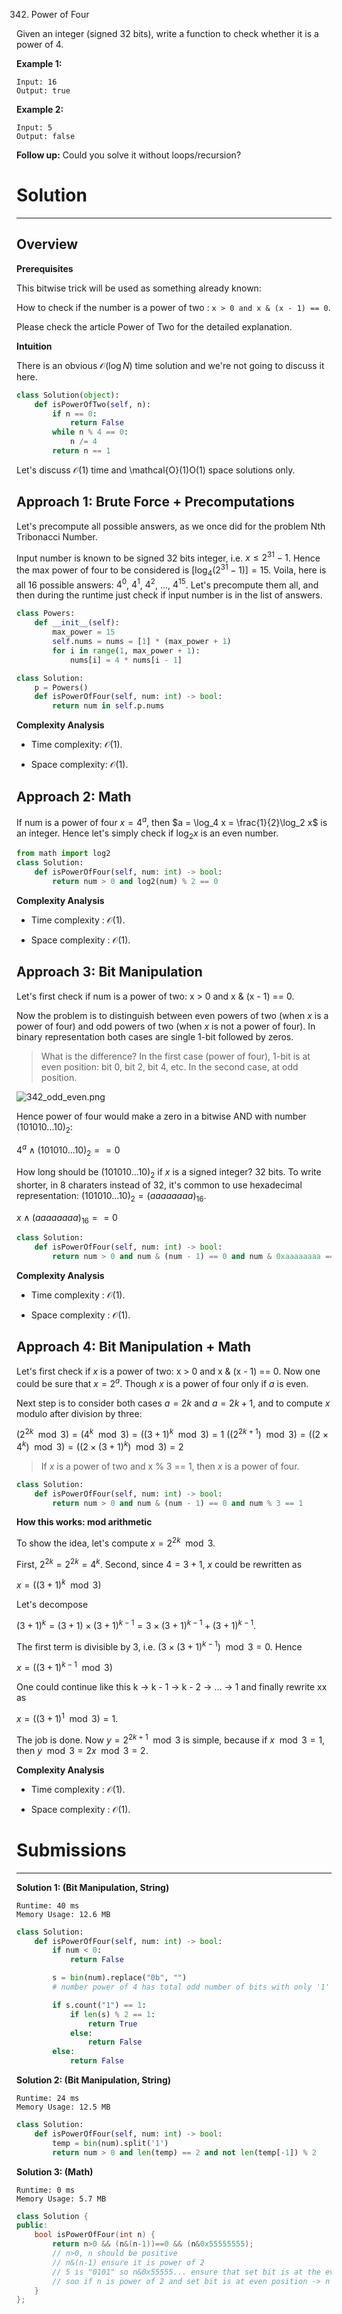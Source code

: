 342. Power of Four

Given an integer (signed 32 bits), write a function to check whether it is a power of 4.

**Example 1:**
```
Input: 16
Output: true
```

**Example 2:**
```
Input: 5
Output: false
```

**Follow up:** Could you solve it without loops/recursion?

# Solution
---
## Overview
**Prerequisites**

This bitwise trick will be used as something already known:

How to check if the number is a power of two : `x > 0 and x & (x - 1) == 0`.

Please check the article Power of Two for the detailed explanation.

**Intuition**

There is an obvious $\mathcal{O}(\log N)$ time solution and we're not going to discuss it here.

```python
class Solution(object):
    def isPowerOfTwo(self, n):
        if n == 0:
            return False
        while n % 4 == 0:
            n /= 4
        return n == 1
```
Let's discuss $\mathcal{O}(1)$ time and \mathcal{O}(1)O(1) space solutions only.

## Approach 1: Brute Force + Precomputations
Let's precompute all possible answers, as we once did for the problem Nth Tribonacci Number.

Input number is known to be signed 32 bits integer, i.e. $x \le 2^{31} - 1$. Hence the max power of four to be considered is $[\log_4\left(2^{31} - 1\right)] = 15$. Voila, here is all 16 possible answers: $4^0$, $4^1$, $4^2$, ..., $4^{15}$. Let's precompute them all, and then during the runtime just check if input number is in the list of answers.

```python
class Powers:
    def __init__(self):
        max_power = 15
        self.nums = nums = [1] * (max_power + 1)
        for i in range(1, max_power + 1):
            nums[i] = 4 * nums[i - 1]

class Solution:
    p = Powers()
    def isPowerOfFour(self, num: int) -> bool:
        return num in self.p.nums
```
**Complexity Analysis**

* Time complexity: $\mathcal{O}(1)$.

* Space complexity: $\mathcal{O}(1)$.

## Approach 2: Math
If num is a power of four $x = 4^a$, then $a = \log_4 x = \frac{1}{2}\log_2 x$ is an integer. Hence let's simply check if $\log_2 x$ is an even number.

```python
from math import log2
class Solution:
    def isPowerOfFour(self, num: int) -> bool:
        return num > 0 and log2(num) % 2 == 0
```
**Complexity Analysis**

* Time complexity : $\mathcal{O}(1)$.

* Space complexity : $\mathcal{O}(1)$.

## Approach 3: Bit Manipulation
Let's first check if num is a power of two: x > 0 and x & (x - 1) == 0.

Now the problem is to distinguish between even powers of two (when $x$ is a power of four) and odd powers of two (when $x$ is not a power of four). In binary representation both cases are single 1-bit followed by zeros.

>What is the difference? In the first case (power of four), 1-bit is at even position: bit 0, bit 2, bit 4, etc. In the second case, at odd position.

![342_odd_even.png](img/342_odd_even.png)

Hence power of four would make a zero in a bitwise AND with number $(101010...10)_2$:

$4^a \land (101010...10)_2 == 0$

How long should be $(101010...10)_2$ if $x$ is a signed integer? 32 bits. To write shorter, in 8 charaters instead of 32, it's common to use hexadecimal representation: $(101010...10)_2 = (aaaaaaaa)_{16}$.

$x \land (aaaaaaaa)_{16} == 0$

```python
class Solution:
    def isPowerOfFour(self, num: int) -> bool:
        return num > 0 and num & (num - 1) == 0 and num & 0xaaaaaaaa == 0
```

**Complexity Analysis**

* Time complexity : $\mathcal{O}(1)$.

* Space complexity : $\mathcal{O}(1)$.

## Approach 4: Bit Manipulation + Math
Let's first check if $x$ is a power of two: x > 0 and x & (x - 1) == 0. Now one could be sure that $x = 2^a$. Though $x$ is a power of four only if $a$ is even.

Next step is to consider both cases $a = 2k$ and $a = 2k + 1$, and to compute $x$ modulo after division by three:

$(2^{2k} \mod 3) = (4^k \mod 3) = ((3 + 1)^k \mod 3) = 1$
$((2^{2k + 1}) \mod 3) = ((2 \times 4^k) \mod 3) = ((2 \times(3 + 1)^k) \mod 3) = 2$

>If $x$ is a power of two and x % 3 == 1, then $x$ is a power of four.

```python
class Solution:
    def isPowerOfFour(self, num: int) -> bool:
        return num > 0 and num & (num - 1) == 0 and num % 3 == 1
```

**How this works: mod arithmetic**

To show the idea, let's compute $x = 2^{2k} \mod 3$.

First, $2^{2k} = {2^2}^k = 4^k$. Second, since $4 = 3 + 1$, $x$ could be rewritten as

$x = ((3 + 1)^k \mod 3)$

Let's decompose

$(3 + 1)^k = (3 + 1) \times (3 + 1)^{k - 1} = 3 \times (3 + 1)^{k - 1} + (3 + 1)^{k - 1}$.

The first term is divisible by 3, i.e. $(3 \times (3 + 1)^{k - 1}) \mod 3 = 0$. Hence

$x = ((3 + 1)^{k - 1} \mod 3)$

One could continue like this k -> k - 1 -> k - 2 -> ... -> 1 and finally rewrite xx as

$x = ((3 + 1)^1 \mod 3) = 1$.

The job is done. Now $y = 2^{2k + 1} \mod 3$ is simple, because if $x \mod 3 = 1$, then $y \mod 3 = 2x \mod 3 = 2$.

**Complexity Analysis**

* Time complexity : $\mathcal{O}(1)$.

* Space complexity : $\mathcal{O}(1)$.

# Submissions
---
**Solution 1: (Bit Manipulation, String)**
```
Runtime: 40 ms
Memory Usage: 12.6 MB
```
```python
class Solution:
    def isPowerOfFour(self, num: int) -> bool:
        if num < 0:
            return False

        s = bin(num).replace("0b", "")
        # number power of 4 has total odd number of bits with only '1' bit

        if s.count("1") == 1:
            if len(s) % 2 == 1:
                return True
            else:
                return False
        else:
            return False
```

**Solution 2: (Bit Manipulation, String)**
```
Runtime: 24 ms
Memory Usage: 12.5 MB
```
```python
class Solution:
    def isPowerOfFour(self, num: int) -> bool:
        temp = bin(num).split('1')
        return num > 0 and len(temp) == 2 and not len(temp[-1]) % 2
```

**Solution 3: (Math)**
```
Runtime: 0 ms
Memory Usage: 5.7 MB
```
```c++
class Solution {
public:
    bool isPowerOfFour(int n) {
        return n>0 && (n&(n-1))==0 && (n&0x55555555);
		// n>0, n should be positive
		// n&(n-1) ensure it is power of 2
		// 5 is "0101" so n&0x55555... ensure that set bit is at the even position.
		// soo if n is power of 2 and set bit is at even position -> n is power of 4
    }
};
```

